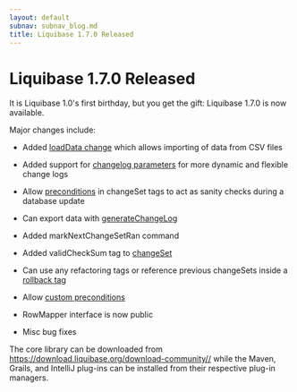 ```yaml
---
layout: default
subnav: subnav_blog.md
title: Liquibase 1.7.0 Released
---
```

# Liquibase 1.7.0 Released

It is Liquibase 1.0's first birthday, but you get the gift: Liquibase 1.7.0 is now available.

Major changes include:

- Added [loadData change](/documentation/changes/load_data.html) which allows importing of data from CSV files

- Added support for [changelog parameters](/documentation/changelog_parameters.html) for more dynamic and flexible change logs
- Allow [preconditions](/documentation/preconditions.html) in changeSet tags to act as sanity checks during a database update

- Can export data with [generateChangeLog](/documentation/generating_changelogs.html)
- Added markNextChangeSetRan command

- Added validCheckSum tag to [changeSet](/documentation/changeset.html)

- Can use any refactoring tags or reference previous changeSets inside a [rollback tag](/documentation/changeset.html#rollback_tag)

- Allow [custom preconditions](/documentation/preconditions.html)
- RowMapper interface is now public
- Misc bug fixes

The core library can be downloaded from <a href="https://download.liquibase.org/download-community/">https://download.liquibase.org/download-community//</a> while the Maven, Grails, and IntelliJ plug-ins can be installed from their respective plug-in managers.


